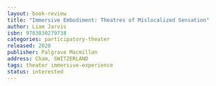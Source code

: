 ```yaml
---
layout: book-review
title: "Immersive Embodiment: Theatres of Mislocalized Sensation"
author: Liam Jarvis
isbn: 9783030279738
categories: participatory-theater
released: 2020
publisher: Palgrave Macmillan
address: Cham, SWITZERLAND
tags: theater immersive-experience
status: interested
---
```

